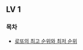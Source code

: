 ## LV 1

### 목차
* [로또의 최고 순위와 최저 순위](https://github.com/gerherh/Algorithm/tree/main/%ED%94%84%EB%A1%9C%EA%B7%B8%EB%9E%98%EB%A8%B8%EC%8A%A4/LV1/2021%20Dev-Matching)
